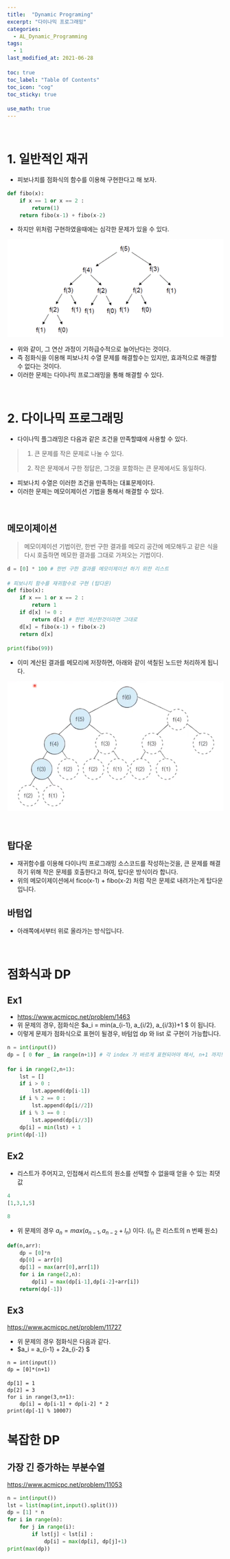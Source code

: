 ```yaml
---
title:  "Dynamic Programing"
excerpt: "다이나믹 프로그래밍"
categories:
  - AL_Dynamic_Programming
tags:
  - 1
last_modified_at: 2021-06-28

toc: true
toc_label: "Table Of Contents"
toc_icon: "cog"
toc_sticky: true

use_math: true
---
```


<br>

# 1. 일반적인 재귀

- 피보나치를 점화식의 함수를 이용해 구현한다고 해 보자. 

```python
def fibo(x):
    if x == 1 or x == 2 :
        return(1)
    return fibo(x-1) + fibo(x-2)
```

- 하지만 위처럼 구현하였을때에는 심각한 문제가 있을 수 있다. 

![png](/assets/images/Python/5_1.png)

- 위와 같이, 그 연산 과정이 기하급수적으로 늘어난다는 것이다.
- 즉 점화식을 이용해 피보나치 수열 문제를 해결할수는 있지만, 효과적으로 해결할 수 없다는 것이다. 
- 이러한 문제는 다이나믹 프로그래밍을 통해 해결할 수 있다. 

<br>

# 2. 다이나믹 프로그래밍

- 다이나믹 플그래밍은 다음과 같은 조건을 만족할떄에 사용할 수 있다.

> 1. 큰 문제를 작은 문제로 나눌 수 있다.
>
> 2. 작은 문제에서 구한 정답은, 그것을 포함하는 큰 문제에서도 동일하다.

- 피보나치 수열은 이러한 조건을 만족하는 대표문제이다. 
- 이러한 문제는 메모이제이션 기법을 통해서 해결할 수 있다.

<br>

## 메모이제이션

> 메모이제이션 기법이란, 한번 구한 결과를 메모리 공간에 메모해두고 같은 식을 다시 호출하면 메모한 결과를 그대로 가져오는 기법이다. 

```python
d = [0] * 100 # 한번 구한 결과를 메모이제이션 하기 위한 리스트

# 피보나치 함수를 재귀함수로 구현 (탑다운)
def fibo(x):
    if x == 1 or x == 2 :
        return 1 
    if d[x] != 0 :
        return d[x] # 한번 계산한것이라면 그대로
    d[x] = fibo(x-1) + fibo(x-2)
    return d[x]

print(fibo(99))
```

- 이미 계산된 결과를 메모리에 저장하면, 아래와 같이 색칠된 노드만 처리하게 됩니다. 

![png](/assets/images/Python/5_2.png)

<br>

## 탑다운

- 재귀함수를 이용해 다이나믹 프로그래밍 소스코드를 작성하는것을, 큰 문제를 해결하기 위해 작은 문제를 호출한다고 하여, 탑다운 방식이라 합니다.
- 위의 메모이제이션에서 fico(x-1) + fibo(x-2) 처럼 작은 문제로 내려가는게 탑다운입니다.

## 바텀업

- 아래쪽에서부터 위로 올라가는 방식입니다. 

<br>

# 점화식과 DP

## Ex1

- https://www.acmicpc.net/problem/1463
- 위 문제의 경우, 점화식은 $a_i = min(a_{i-1}, a_{i/2}, a_{i/3})+1 $ 이 됩니다.
- 이렇게 문제가 점화식으로 표현이 될경우, 바텀업 dp 와 list 로 구현이 가능합니다. 

```python
n = int(input())
dp = [ 0 for _ in range(n+1)] # 각 index 가 바르게 표현되어야 해서, n+1 까지! 

for i in range(2,n+1):
    lst = []
    if i > 0 :
        lst.append(dp[i-1])
    if i % 2 == 0 :
        lst.append(dp[i//2])
    if i % 3 == 0 :
        lst.append(dp[i//3])
    dp[i] = min(lst) + 1
print(dp[-1])
```

## Ex2

- 리스트가 주어지고, 인접해서 리스트의 원소를 선택할 수 없을때 얻을 수 있는 최댓값 

```python
4
[1,3,1,5] 
```



```python
8
```

- 위 문제의 경우 $a_n = max(a_{n-1},a_{n-2} + l_n)$ 이다. ($l_n$ 은 리스트의 n 번째 원소)

```python
def(n,arr):
    dp = [0]*n
    dp[0] = arr[0]
    dp[1] = max(arr[0],arr[1])
    for i in range(2,n):
        dp[i] = max(dp[i-1],dp[i-2]+arr[i])
    return(dp[-1])
```



## Ex3

<https://www.acmicpc.net/problem/11727>

- 위 문제의 경우 점화식은 다음과 같다. 
- $a_i = a_{i-1} + 2a_{i-2} $

```
n = int(input())
dp = [0]*(n+1)

dp[1] = 1
dp[2] = 3
for i in range(3,n+1):
    dp[i] = dp[i-1] + dp[i-2] * 2
print(dp[-1] % 10007)
```



# 복잡한 DP

## 가장 긴 증가하는 부분수열

<https://www.acmicpc.net/problem/11053>

```python
n = int(input())
lst = list(map(int,input().split()))
dp = [1] * n
for i in range(n):
    for j in range(i):
        if lst[j] < lst[i] :
            dp[i] = max(dp[i], dp[j]+1)
print(max(dp))
```





